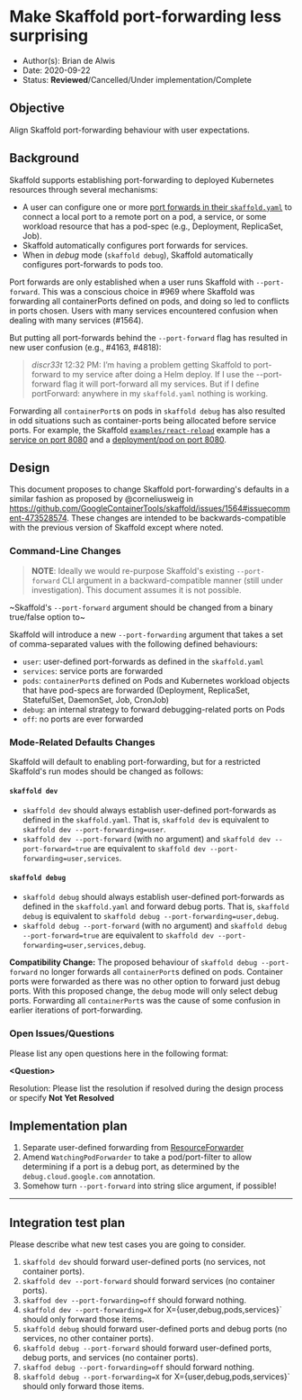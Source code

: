 # Make Skaffold port-forwarding less surprising

* Author(s): Brian de Alwis
* Date: 2020-09-22
* Status: **Reviewed**/Cancelled/Under implementation/Complete

## Objective

Align Skaffold port-forwarding behaviour with user expectations.


## Background

Skaffold supports establishing port-forwarding to deployed Kubernetes resources through
several mechanisms:

- A user can configure one or more [port forwards in their `skaffold.yaml`](https://skaffold.dev/docs/references/yaml/#portForward)
  to connect a local port to a remote port on a pod, a service, or some workload resource that
  has a pod-spec (e.g., Deployment, ReplicaSet, Job).
- Skaffold automatically configures port forwards for services.
- When in _debug_ mode (`skaffold debug`), Skaffold automatically configures port-forwards to pods too. 

Port forwards are only established when a user runs Skaffold with `--port-forward`.  This was a conscious
choice in #969 where Skaffold was forwarding all containerPorts defined on pods, and doing so led to conflicts
in ports chosen.  Users with many services encountered confusion when dealing with many services (#1564).

But putting all port-forwards behind the `--port-forward` flag has resulted in new user confusion (e.g., #4163, #4818):

> *discr33t* 12:32 PM: I’m having a problem getting Skaffold to port-forward to my service after
> doing a Helm deploy. If I use the --port-forward flag it will port-forward all my services. But
> if I define portForward: anywhere in my `skaffold.yaml` nothing is working.

Forwarding all `containerPort`s on pods in `skaffold debug` has also resulted in odd situations
such as container-ports being allocated before service ports.  For example, the Skaffold 
[`examples/react-reload`](https://github.com/GoogleContainerTools/skaffold/tree/HEAD/examples/react-reload/) example
has a [service on port 8080](https://github.com/GoogleContainerTools/skaffold/tree/HEAD/examples/react-reload/k8s/deployment.yaml#L7)
and a [deployment/pod on port 8080](https://github.com/GoogleContainerTools/skaffold/blob/master/examples/react-reload/k8s/deployment.yaml#L29). 



## Design

This document proposes to change Skaffold port-forwarding's defaults in a similar fashion as proposed
by @corneliusweig in https://github.com/GoogleContainerTools/skaffold/issues/1564#issuecomment-473528574.
These changes are intended to be backwards-compatible with the previous version
of Skaffold except where noted.


### Command-Line Changes

> **NOTE**: Ideally we would re-purpose Skaffold's existing `--port-forward` CLI argument in
> a backward-compatible manner (still under investigation).  This document assumes it is
> not possible.  

~Skaffold's `--port-forward` argument should be changed from a binary true/false option to~

Skaffold will introduce a new `--port-forwarding` argument that takes 
a set of comma-separated values with the following defined behaviours:

   - `user`: user-defined port-forwards as defined in the `skaffold.yaml`   
   - `services`: service ports are forwarded
   - `pods`: `containerPort`s defined on Pods and Kubernetes workload objects that have pod-specs
      are forwarded (Deployment, ReplicaSet, StatefulSet, DaemonSet, Job, CronJob)
   - `debug`: an internal strategy to forward debugging-related ports on Pods
   - `off`: no ports are ever forwarded

### Mode-Related Defaults Changes

Skaffold will default to enabling port-forwarding, but for a restricted 
Skaffold's run modes should be changed as follows:

#### `skaffold dev`

  - `skaffold dev` should always establish user-defined port-forwards as defined in the `skaffold.yaml`.
    That is, `skaffold dev` is equivalent to `skaffold dev --port-forwarding=user`.
  - `skaffold dev --port-forward` (with no argument) and `skaffold dev --port-forward=true` are
    equivalent to `skaffold dev --port-forwarding=user,services`.
        
#### `skaffold debug`
  
  - `skaffold debug` should always establish user-defined port-forwards as defined in the `skaffold.yaml`
    and forward debug ports.  That is, `skaffold debug` is equivalent to `skaffold debug --port-forwarding=user,debug`.
  - `skaffold debug --port-forward` (with no argument) and `skaffold debug --port-forward=true` are
    equivalent to `skaffold dev --port-forwarding=user,services,debug`.

**Compatibility Change:** The proposed behaviour of `skaffold debug --port-forward` no longer forwards all
`containerPort`s defined on pods.  Container ports were forwarded as there was no other option to forward
just debug ports.  With this proposed change, the `debug` mode will only select debug ports.  Forwarding all
`containerPort`s was the cause of some confusion in earlier iterations of port-forwarding.

### Open Issues/Questions

Please list any open questions here in the following format:

**\<Question\>**

Resolution: Please list the resolution if resolved during the design process or
specify __Not Yet Resolved__


## Implementation plan

1. Separate user-defined forwarding from [ResourceForwarder](https://github.com/GoogleContainerTools/skaffold/blob/master/pkg/skaffold/kubernetes/portforward/resource_forwarder.go)
2. Amend `WatchingPodForwarder` to take a pod/port-filter to allow determining if a port is
   a debug port, as determined by the `debug.cloud.google.com` annotation.
3. Somehow turn `--port-forward` into string slice argument, if possible!

___


## Integration test plan

Please describe what new test cases you are going to consider.

1. `skaffold dev` should forward user-defined ports (no services, not container ports).
2. `skaffold dev --port-forward` should forward services (no container ports).
3. `skaffod dev --port-forwarding=off` should forward nothing.
4. `skaffold dev --port-forwarding=X` for X={user,debug,pods,services}` should only forward those items.
5. `skaffold debug` should forward user-defined ports and debug ports (no services, no other container ports).
6. `skaffold debug --port-forward` should forward user-defined ports, debug ports, and services (no container ports).
7. `skaffod debug --port-forwarding=off` should forward nothing.
8. `skaffold debug --port-forwarding=X` for X={user,debug,pods,services}` should only forward those items.
